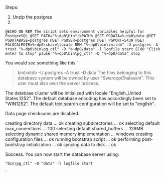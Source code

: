 Steps:

1. Unzip the postgres
2. 
`
@ECHO ON
REM The script sets environment variables helpful for PostgreSQL
@SET PATH="%~dp0\bin";%PATH%
@SET PGDATA=%~dp0\data
@SET PGDATABASE=postgres
@SET PGUSER=postgres
@SET PGPORT=5439
@SET PGLOCALEDIR=%~dp0\share\locale
REM "%~dp0\bin\initdb" -U postgres -A trust
"%~dp0\bin\pg_ctl" -D "%~dp0/data" -l logfile start
ECHO "Click enter to stop"
pause
"%~dp0\bin\pg_ctl" -D "%~dp0/data" stop
`

You would see something like this
`
> bin\initdb -U postgres -A trust -D data
The files belonging to this database system will be owned by user "SwaroopChalasani".
This user must also own the server process.

The database cluster will be initialized with locale "English_United States.1252".
The default database encoding has accordingly been set to "WIN1252".
The default text search configuration will be set to "english".

Data page checksums are disabled.

creating directory data ... ok
creating subdirectories ... ok
selecting default max_connections ... 100
selecting default shared_buffers ... 128MB
selecting dynamic shared memory implementation ... windows
creating configuration files ... ok
running bootstrap script ... ok
performing post-bootstrap initialization ... ok
syncing data to disk ... ok

Success. You can now start the database server using:

    "bin\pg_ctl" -D "data" -l logfile start
 `

